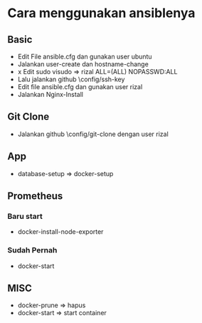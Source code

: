 # Cara menggunakan ansiblenya

## Basic

- Edit File ansible.cfg dan gunakan user ubuntu
- Jalankan user-create dan hostname-change
- x Edit sudo visudo => rizal     ALL=(ALL) NOPASSWD:ALL
- Lalu jalankan github \config/ssh-key
- Edit file ansible.cfg dan gunakan user rizal
- Jalankan Nginx-Install

## Git Clone

- Jalankan github \config/git-clone dengan user rizal


## App

- database-setup => docker-setup


## Prometheus

### Baru start

- docker-install-node-exporter

### Sudah Pernah

- docker-start

## MISC

- docker-prune => hapus
- docker-start => start container
